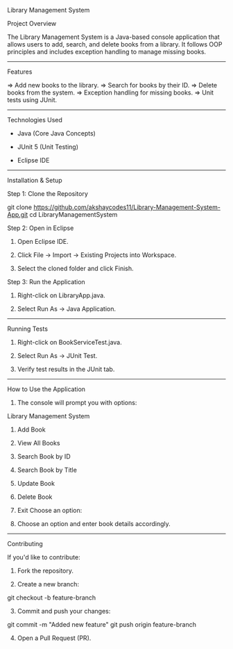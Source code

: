 Library Management System

 Project Overview

The Library Management System is a Java-based console application that allows users to add, search, and delete books from a library. 
It follows OOP principles and includes exception handling to manage missing books.

----------

 Features
 
 => Add new books to the library.
 => Search for books by their ID.
 => Delete books from the system.
 => Exception handling for missing books.
 => Unit tests using JUnit.

----------

 Technologies Used

- Java (Core Java Concepts)

- JUnit 5 (Unit Testing)

- Eclipse IDE

-----------

 Installation & Setup

Step 1: Clone the Repository

git clone https://github.com/akshaycodes11/Library-Management-System-App.git
cd LibraryManagementSystem

Step 2: Open in Eclipse

1. Open Eclipse IDE.


2. Click File → Import → Existing Projects into Workspace.


3. Select the cloned folder and click Finish.



Step 3: Run the Application

1. Right-click on LibraryApp.java.


2. Select Run As → Java Application.

-----------

 Running Tests

1. Right-click on BookServiceTest.java.


2. Select Run As → JUnit Test.


3. Verify test results in the JUnit tab.

---------

 How to Use the Application

1. The console will prompt you with options:

Library Management System
1. Add Book
2. View All Books
3. Search Book by ID
4. Search Book by Title
5. Update Book
6. Delete Book
7. Exit
Choose an option: 


2. Choose an option and enter book details accordingly.

------------

 Contributing

 If you'd like to contribute:

1. Fork the repository.


2. Create a new branch:

git checkout -b feature-branch


3. Commit and push your changes:

git commit -m "Added new feature"
git push origin feature-branch


4. Open a Pull Request (PR).

